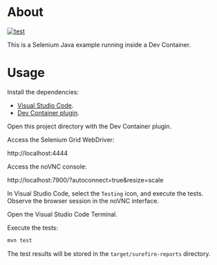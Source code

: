 # About

[![test](https://github.com/rgl/selenium-java-maven-example/workflows/test/badge.svg)](https://github.com/rgl/selenium-java-maven-example/actions?query=workflow%3Atest)

This is a Selenium Java example running inside a Dev Container.

# Usage

Install the dependencies:

* [Visual Studio Code](https://code.visualstudio.com).
* [Dev Container plugin](https://marketplace.visualstudio.com/items?itemName=ms-vscode-remote.remote-containers).

Open this project directory with the Dev Container plugin.

Access the Selenium Grid WebDriver:

http://localhost:4444

Access the noVNC console:

http://localhost:7900/?autoconnect=true&resize=scale

In Visual Studio Code, select the `Testing` icon, and execute the tests. Observe the browser session in the noVNC interface.

Open the Visual Studio Code Terminal.

Execute the tests:

```bash
mvn test
```

The test results will be stored in the `target/surefire-reports` directory.

